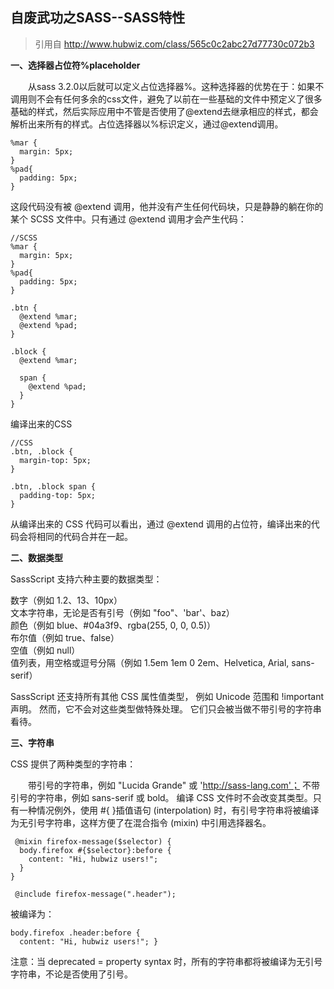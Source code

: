 自废武功之SASS--SASS特性
--
> 引用自 http://www.hubwiz.com/class/565c0c2abc27d77730c072b3

**一、选择器占位符%placeholder**

　　从sass 3.2.0以后就可以定义占位选择器%。这种选择器的优势在于：如果不调用则不会有任何多余的css文件，避免了以前在一些基础的文件中预定义了很多基础的样式，然后实际应用中不管是否使用了@extend去继承相应的样式，都会解析出来所有的样式。占位选择器以%标识定义，通过@extend调用。


	%mar {
	  margin: 5px;
	}
	%pad{
	  padding: 5px;
	}

这段代码没有被 @extend 调用，他并没有产生任何代码块，只是静静的躺在你的某个 SCSS 文件中。只有通过 @extend 调用才会产生代码：

	//SCSS
	%mar {
	  margin: 5px;
	}
	%pad{
	  padding: 5px;
	}
	 
	.btn {
	  @extend %mar;
	  @extend %pad;
	}
	 
	.block {
	  @extend %mar;
	 
	  span {
	    @extend %pad;
	  }
	}


编译出来的CSS

	//CSS
	.btn, .block {
	  margin-top: 5px;
	}
	 
	.btn, .block span {
	  padding-top: 5px;
	}


从编译出来的 CSS 代码可以看出，通过 @extend 调用的占位符，编译出来的代码会将相同的代码合并在一起。

**二、数据类型**



SassScript 支持六种主要的数据类型：

数字（例如 1.2、13、10px）  
文本字符串，无论是否有引号（例如 "foo"、'bar'、baz）  
颜色（例如 blue、#04a3f9、rgba(255, 0, 0, 0.5)）  
布尔值（例如 true、false）  
空值（例如 null）  
值列表，用空格或逗号分隔（例如 1.5em 1em 0 2em、Helvetica,   Arial, sans-serif）

SassScript 还支持所有其他 CSS 属性值类型， 例如 Unicode 范围和 !important 声明。 然而，它不会对这些类型做特殊处理。 它们只会被当做不带引号的字符串看待。



**三、字符串**

CSS 提供了两种类型的字符串：

　　带引号的字符串，例如 "Lucida Grande" 或 'http://sass-lang.com'；
不带引号的字符串，例如 sans-serif 或 bold。
编译 CSS 文件时不会改变其类型。只有一种情况例外，使用 #{ }插值语句 (interpolation) 时，有引号字符串将被编译为无引号字符串，这样方便了在混合指令 (mixin) 中引用选择器名。

	
	 @mixin firefox-message($selector) {
	  body.firefox #{$selector}:before {
	    content: "Hi, hubwiz users!";
	  }
	}
	 
	 @include firefox-message(".header");

被编译为：

	body.firefox .header:before {
	  content: "Hi, hubwiz users!"; }


注意：当 deprecated = property syntax 时，所有的字符串都将被编译为无引号字符串，不论是否使用了引号。